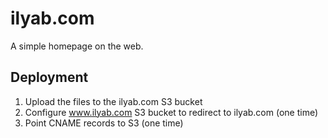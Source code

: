 # ilyab.com

A simple homepage on the web.

## Deployment

1. Upload the files to the ilyab.com S3 bucket
2. Configure www.ilyab.com S3 bucket to redirect to ilyab.com (one time)
3. Point CNAME records to S3 (one time)
